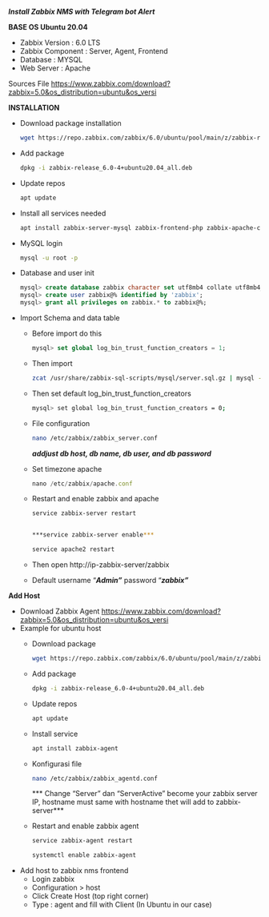 ***Install Zabbix NMS with Telegram bot Alert***

**BASE OS Ubuntu 20.04**
- Zabbix Version : 6.0 LTS
- Zabbix Component : Server, Agent, Frontend
- Database : MYSQL
- Web Server : Apache

Sources File
https://www.zabbix.com/download?zabbix=5.0&os_distribution=ubuntu&os_versi

**INSTALLATION**

- Download package installation
    
    ```bash
    wget https://repo.zabbix.com/zabbix/6.0/ubuntu/pool/main/z/zabbix-release/zabbix-release_6.0-4%2Bubuntu20.04_all.deb
    ```
    
- Add package
    
    ```bash
    dpkg -i zabbix-release_6.0-4+ubuntu20.04_all.deb
    ```
    
- Update repos
    
    ```bash
    apt update
    ```
    
- Install all services needed
    
    ```bash
    apt install zabbix-server-mysql zabbix-frontend-php zabbix-apache-conf zabbix-sql-scripts zabbix-agent mysql-server
    ```
    
- MySQL login
    
    ```bash
    mysql -u root -p
    ```
    
- Database and user init
    
    ```sql
    mysql> create database zabbix character set utf8mb4 collate utf8mb4_bin;
    mysql> create user zabbix@% identified by 'zabbix';
    mysql> grant all privileges on zabbix.* to zabbix@%;
    ```
    
- Import Schema and data table
    - Before import do this
        
        ```sql
        mysql> set global log_bin_trust_function_creators = 1;
        ```
        
    - Then import
        
        ```bash
        zcat /usr/share/zabbix-sql-scripts/mysql/server.sql.gz | mysql --default-character-set=utf8mb4 -uzabbix -p zabbix
        ```
        
    - Then set default log_bin_trust_function_creators
        
        ```bash
        mysql> set global log_bin_trust_function_creators = 0;
        ```

    - File configuration
        
        ```bash
        nano /etc/zabbix/zabbix_server.conf
        ```
        
        ***addjust db host, db name, db user, and db password***
        
    - Set timezone apache
        
        ```jsx
        nano /etc/zabbix/apache.conf
        ```
        
    - Restart and enable zabbix and apache
        
        ```bash
        service zabbix-server restart
        ```
        
        ```bash
        
        ***service zabbix-server enable***
        ```
        
        ```bash
        service apache2 restart
        ```
        
    - Then open http://ip-zabbix-server/zabbix

    - Default username “***Admin”*** password “***zabbix”***

**Add Host**

- Download Zabbix Agent
    https://www.zabbix.com/download?zabbix=5.0&os_distribution=ubuntu&os_versi
- Example for ubuntu host
    - Download package
        
        ```bash
        wget https://repo.zabbix.com/zabbix/6.0/ubuntu/pool/main/z/zabbix-release/zabbix-release_6.0-4%2Bubuntu20.04_all.deb
        ```
        
    - Add package
        
        ```bash
        dpkg -i zabbix-release_6.0-4+ubuntu20.04_all.deb
        ```
        
    - Update repos
        
        ```bash
        apt update
        ```
        
    - Install service
        
        ```bash
        apt install zabbix-agent
        ```

    - Konfigurasi file
        
        ```bash
        nano /etc/zabbix/zabbix_agentd.conf
        ```
        
        *** Change “Server” dan “ServerActive” become your zabbix server IP, hostname must same with hostname thet will add to zabbix-server***
        
    - Restart and enable zabbix agent
        
        ```bash
        service zabbix-agent restart
        ```
        
        ```bash
        systemctl enable zabbix-agent
        ``` 
- Add host to zabbix nms frontend
    - Login zabbix
    - Configuration > host
    - Click Create Host (top right corner)
    - Type : agent and fill with Client (In Ubuntu in our case)